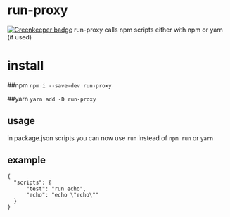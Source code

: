 # run-proxy

[![Greenkeeper badge](https://badges.greenkeeper.io/soenkekluth/run-proxy.svg)](https://greenkeeper.io/)
run-proxy calls npm scripts either with npm or yarn (if used)


# install
##npm
`npm i --save-dev run-proxy` 

##yarn
`yarn add -D run-proxy` 


## usage

in package.json scripts you can now use `run` instead of `npm run` or `yarn`


## example


```
{
  "scripts": {
      "test": "run echo",
      "echo": "echo \"echo\""
  }
}
```
